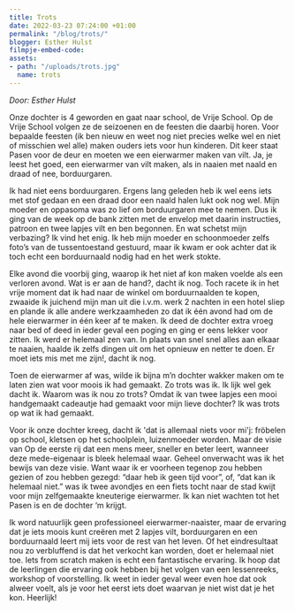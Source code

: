 ```yaml
---
title: Trots
date: 2022-03-23 07:24:00 +01:00
permalink: "/blog/trots/"
blogger: Esther Hulst
filmpje-embed-code: 
assets:
- path: "/uploads/trots.jpg"
  name: trots
---
```


*Door: Esther Hulst*

Onze dochter is 4 geworden en gaat naar school, de Vrije School. Op de Vrije School volgen ze de seizoenen en de feesten die daarbij horen. Voor bepaalde feesten (ik ben nieuw en weet nog niet precies welke wel en niet of misschien wel alle) maken ouders iets voor hun kinderen. Dit keer staat Pasen voor de deur en moeten we een eierwarmer maken van vilt.  Ja, je leest het goed, een eierwarmer van vilt maken, als in naaien met naald en draad of nee, borduurgaren. 

Ik had niet eens borduurgaren. Ergens lang geleden heb ik wel eens iets met stof gedaan en een draad door een naald halen lukt ook nog wel. Mijn moeder en oppasoma was zo lief om borduurgaren mee te nemen. Dus ik ging van de week op de bank zitten met de envelop met daarin instructies, patroon en twee lapjes vilt en ben begonnen. En wat schetst mijn verbazing? Ik vind het enig. Ik heb mijn moeder en schoonmoeder zelfs foto’s van de tussentoestand gestuurd, maar ik kwam er ook achter dat ik toch echt een borduurnaald nodig had en het werk stokte. 

Elke avond die voorbij ging, waarop ik het niet af kon maken voelde als een verloren avond. Wat is er aan de hand?, dacht ik nog. Toch racete ik in het vrije moment dat ik had naar de winkel om borduurnaalden te kopen, zwaaide ik juichend mijn man uit die i.v.m. werk 2 nachten in een hotel sliep en plande ik alle andere werkzaamheden zo dat ik één avond had om de hele eierwarmer in één keer af te maken. Ik deed de dochter extra vroeg naar bed of deed in ieder geval een poging en ging er eens lekker voor zitten. Ik werd er helemaal zen van. In plaats van snel snel alles aan elkaar te naaien, haalde ik zelfs dingen uit om het opnieuw en netter te doen. Er moet iets mis met me zijn!, dacht ik nog.

Toen de eierwarmer af was, wilde ik bijna m’n dochter wakker maken om te laten zien wat voor moois ik had gemaakt. Zo trots was ik. Ik lijk wel gek dacht ik. Waarom was ik nou zo trots? Omdat ik van twee lapjes een mooi handgemaakt cadeautje had gemaakt voor mijn lieve dochter? Ik was trots op wat ik had gemaakt. 

Voor ik onze dochter kreeg, dacht ik 'dat is allemaal niets voor mi'j: fröbelen op school, kletsen op het schoolplein, luizenmoeder worden. 
Maar de visie van Op de eerste rij dat een mens meer, sneller en beter leert, wanneer deze mede-eigenaar is bleek helemaal waar. Geheel onverwacht was ik het bewijs van deze visie. Want waar ik er voorheen tegenop zou hebben gezien of zou hebben gezegd: “daar heb ik geen tijd voor”, of, “dat kan ik helemaal niet.” was ik twee avondjes en een fiets tocht naar de stad kwijt voor mijn zelfgemaakte kneuterige eierwarmer. Ik kan niet wachten tot het Pasen is en de dochter ‘m krijgt. 

Ik word natuurlijk geen professioneel eierwarmer-naaister, maar de ervaring dat je iets moois kunt creëren met 2 lapjes vilt, borduurgaren en een borduurnaald leert mij iets voor de rest van het leven. Of het eindresultaat nou zo verbluffend is dat het verkocht kan worden, doet er helemaal niet toe. Iets from scratch maken is echt een fantastische ervaring. Ik hoop dat de leerlingen die ervaring ook hebben bij het volgen van een lessenreeks, workshop of voorstelling. Ik weet in ieder geval weer even hoe dat ook alweer voelt, als je voor het eerst iets doet waarvan je niet wist dat je het kon. Heerlijk!
